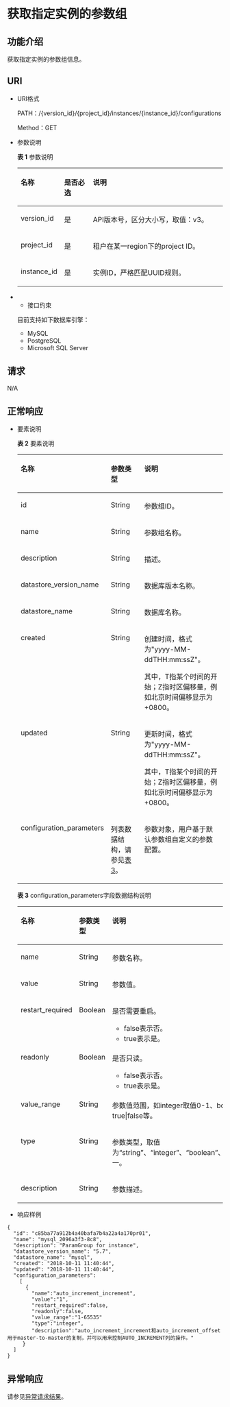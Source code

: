 # 获取指定实例的参数组<a name="rds_09_0306"></a>

## 功能介绍<a name="section8137930122719"></a>

获取指定实例的参数组信息。

## URI<a name="section1013703014278"></a>

-   URI格式

    PATH：/\{version\_id\}/\{project\_id\}/instances/\{instance\_id\}/configurations

    Method：GET

-   参数说明

    **表 1**  参数说明

    <a name="table11137330152717"></a>
    <table><thead align="left"><tr id="row6355630152713"><th class="cellrowborder" valign="top" width="21.14%" id="mcps1.2.4.1.1"><p id="p17355143011279"><a name="p17355143011279"></a><a name="p17355143011279"></a>名称</p>
    </th>
    <th class="cellrowborder" valign="top" width="14.000000000000002%" id="mcps1.2.4.1.2"><p id="p435563012275"><a name="p435563012275"></a><a name="p435563012275"></a>是否必选</p>
    </th>
    <th class="cellrowborder" valign="top" width="64.86%" id="mcps1.2.4.1.3"><p id="p635513013278"><a name="p635513013278"></a><a name="p635513013278"></a>说明</p>
    </th>
    </tr>
    </thead>
    <tbody><tr id="row12355930152719"><td class="cellrowborder" valign="top" width="21.14%" headers="mcps1.2.4.1.1 "><p id="p635514309277"><a name="p635514309277"></a><a name="p635514309277"></a>version_id</p>
    </td>
    <td class="cellrowborder" valign="top" width="14.000000000000002%" headers="mcps1.2.4.1.2 "><p id="p1035543072714"><a name="p1035543072714"></a><a name="p1035543072714"></a>是</p>
    </td>
    <td class="cellrowborder" valign="top" width="64.86%" headers="mcps1.2.4.1.3 "><p id="p2355123082719"><a name="p2355123082719"></a><a name="p2355123082719"></a>API版本号，区分大小写，取值：v3。</p>
    </td>
    </tr>
    <tr id="row1235520308278"><td class="cellrowborder" valign="top" width="21.14%" headers="mcps1.2.4.1.1 "><p id="p0355130202712"><a name="p0355130202712"></a><a name="p0355130202712"></a>project_id</p>
    </td>
    <td class="cellrowborder" valign="top" width="14.000000000000002%" headers="mcps1.2.4.1.2 "><p id="p1735511302279"><a name="p1735511302279"></a><a name="p1735511302279"></a>是</p>
    </td>
    <td class="cellrowborder" valign="top" width="64.86%" headers="mcps1.2.4.1.3 "><p id="p5355183014275"><a name="p5355183014275"></a><a name="p5355183014275"></a>租户在某一region下的project ID。</p>
    </td>
    </tr>
    <tr id="row335573052719"><td class="cellrowborder" valign="top" width="21.14%" headers="mcps1.2.4.1.1 "><p id="p143551530112714"><a name="p143551530112714"></a><a name="p143551530112714"></a>instance_id</p>
    </td>
    <td class="cellrowborder" valign="top" width="14.000000000000002%" headers="mcps1.2.4.1.2 "><p id="p163551830202719"><a name="p163551830202719"></a><a name="p163551830202719"></a>是</p>
    </td>
    <td class="cellrowborder" valign="top" width="64.86%" headers="mcps1.2.4.1.3 "><p id="p735515304272"><a name="p735515304272"></a><a name="p735515304272"></a>实例ID，严格匹配UUID规则。</p>
    </td>
    </tr>
    </tbody>
    </table>


-   -   接口约束

    目前支持如下数据库引擎：

    -   MySQL
    -   PostgreSQL
    -   Microsoft SQL Server



## 请求<a name="section20152163016277"></a>

N/A

## 正常响应<a name="section14152103042715"></a>

-   要素说明

    **表 2**  要素说明

    <a name="table71681830152719"></a>
    <table><thead align="left"><tr id="row133554304277"><th class="cellrowborder" valign="top" width="23.01230123012301%" id="mcps1.2.4.1.1"><p id="p1235583052717"><a name="p1235583052717"></a><a name="p1235583052717"></a>名称</p>
    </th>
    <th class="cellrowborder" valign="top" width="23.3023302330233%" id="mcps1.2.4.1.2"><p id="p1735523017272"><a name="p1735523017272"></a><a name="p1735523017272"></a>参数类型</p>
    </th>
    <th class="cellrowborder" valign="top" width="53.685368536853694%" id="mcps1.2.4.1.3"><p id="p193551030132710"><a name="p193551030132710"></a><a name="p193551030132710"></a>说明</p>
    </th>
    </tr>
    </thead>
    <tbody><tr id="row1935563082719"><td class="cellrowborder" valign="top" width="23.01230123012301%" headers="mcps1.2.4.1.1 "><p id="p17355530122713"><a name="p17355530122713"></a><a name="p17355530122713"></a>id</p>
    </td>
    <td class="cellrowborder" valign="top" width="23.3023302330233%" headers="mcps1.2.4.1.2 "><p id="p0355193022717"><a name="p0355193022717"></a><a name="p0355193022717"></a>String</p>
    </td>
    <td class="cellrowborder" valign="top" width="53.685368536853694%" headers="mcps1.2.4.1.3 "><p id="p113555303274"><a name="p113555303274"></a><a name="p113555303274"></a>参数组ID。</p>
    </td>
    </tr>
    <tr id="row1735516302274"><td class="cellrowborder" valign="top" width="23.01230123012301%" headers="mcps1.2.4.1.1 "><p id="p1335553062711"><a name="p1335553062711"></a><a name="p1335553062711"></a>name</p>
    </td>
    <td class="cellrowborder" valign="top" width="23.3023302330233%" headers="mcps1.2.4.1.2 "><p id="p1835543022714"><a name="p1835543022714"></a><a name="p1835543022714"></a>String</p>
    </td>
    <td class="cellrowborder" valign="top" width="53.685368536853694%" headers="mcps1.2.4.1.3 "><p id="p1535503011277"><a name="p1535503011277"></a><a name="p1535503011277"></a>参数组名称。</p>
    </td>
    </tr>
    <tr id="row63551530132716"><td class="cellrowborder" valign="top" width="23.01230123012301%" headers="mcps1.2.4.1.1 "><p id="p13551030112711"><a name="p13551030112711"></a><a name="p13551030112711"></a>description</p>
    </td>
    <td class="cellrowborder" valign="top" width="23.3023302330233%" headers="mcps1.2.4.1.2 "><p id="p13556307276"><a name="p13556307276"></a><a name="p13556307276"></a>String</p>
    </td>
    <td class="cellrowborder" valign="top" width="53.685368536853694%" headers="mcps1.2.4.1.3 "><p id="p4355113092715"><a name="p4355113092715"></a><a name="p4355113092715"></a>描述。</p>
    </td>
    </tr>
    <tr id="row735515304278"><td class="cellrowborder" valign="top" width="23.01230123012301%" headers="mcps1.2.4.1.1 "><p id="p1535518301272"><a name="p1535518301272"></a><a name="p1535518301272"></a>datastore_version_name</p>
    </td>
    <td class="cellrowborder" valign="top" width="23.3023302330233%" headers="mcps1.2.4.1.2 "><p id="p1535511303279"><a name="p1535511303279"></a><a name="p1535511303279"></a>String</p>
    </td>
    <td class="cellrowborder" valign="top" width="53.685368536853694%" headers="mcps1.2.4.1.3 "><p id="p1835516301278"><a name="p1835516301278"></a><a name="p1835516301278"></a>数据库版本名称。</p>
    </td>
    </tr>
    <tr id="row123556307271"><td class="cellrowborder" valign="top" width="23.01230123012301%" headers="mcps1.2.4.1.1 "><p id="p113551630112710"><a name="p113551630112710"></a><a name="p113551630112710"></a>datastore_name</p>
    </td>
    <td class="cellrowborder" valign="top" width="23.3023302330233%" headers="mcps1.2.4.1.2 "><p id="p2035583016274"><a name="p2035583016274"></a><a name="p2035583016274"></a>String</p>
    </td>
    <td class="cellrowborder" valign="top" width="53.685368536853694%" headers="mcps1.2.4.1.3 "><p id="p1435553062714"><a name="p1435553062714"></a><a name="p1435553062714"></a>数据库名称。</p>
    </td>
    </tr>
    <tr id="row163551230122718"><td class="cellrowborder" valign="top" width="23.01230123012301%" headers="mcps1.2.4.1.1 "><p id="p133555309277"><a name="p133555309277"></a><a name="p133555309277"></a>created</p>
    </td>
    <td class="cellrowborder" valign="top" width="23.3023302330233%" headers="mcps1.2.4.1.2 "><p id="p14355143016275"><a name="p14355143016275"></a><a name="p14355143016275"></a>String</p>
    </td>
    <td class="cellrowborder" valign="top" width="53.685368536853694%" headers="mcps1.2.4.1.3 "><p id="p20355830172718"><a name="p20355830172718"></a><a name="p20355830172718"></a>创建时间，格式为"yyyy-MM-ddTHH:mm:ssZ"。</p>
    <p id="p15355193018279"><a name="p15355193018279"></a><a name="p15355193018279"></a>其中，T指某个时间的开始；Z指时区偏移量，例如北京时间偏移显示为+0800。</p>
    </td>
    </tr>
    <tr id="row17355123011278"><td class="cellrowborder" valign="top" width="23.01230123012301%" headers="mcps1.2.4.1.1 "><p id="p11355123016277"><a name="p11355123016277"></a><a name="p11355123016277"></a>updated</p>
    </td>
    <td class="cellrowborder" valign="top" width="23.3023302330233%" headers="mcps1.2.4.1.2 "><p id="p1355183013273"><a name="p1355183013273"></a><a name="p1355183013273"></a>String</p>
    </td>
    <td class="cellrowborder" valign="top" width="53.685368536853694%" headers="mcps1.2.4.1.3 "><p id="p15355133016272"><a name="p15355133016272"></a><a name="p15355133016272"></a>更新时间，格式为"yyyy-MM-ddTHH:mm:ssZ"。</p>
    <p id="p53551930182720"><a name="p53551930182720"></a><a name="p53551930182720"></a>其中，T指某个时间的开始；Z指时区偏移量，例如北京时间偏移显示为+0800。</p>
    </td>
    </tr>
    <tr id="row2355730152716"><td class="cellrowborder" valign="top" width="23.01230123012301%" headers="mcps1.2.4.1.1 "><p id="p8355133002719"><a name="p8355133002719"></a><a name="p8355133002719"></a>configuration_parameters</p>
    </td>
    <td class="cellrowborder" valign="top" width="23.3023302330233%" headers="mcps1.2.4.1.2 "><p id="p135518306279"><a name="p135518306279"></a><a name="p135518306279"></a>列表数据结构，请参见<a href="#table19183193052719">表3</a>。</p>
    </td>
    <td class="cellrowborder" valign="top" width="53.685368536853694%" headers="mcps1.2.4.1.3 "><p id="p435512305278"><a name="p435512305278"></a><a name="p435512305278"></a>参数对象，用户基于默认参数组自定义的参数配置。</p>
    </td>
    </tr>
    </tbody>
    </table>

    **表 3**  configuration\_parameters字段数据结构说明

    <a name="table19183193052719"></a>
    <table><thead align="left"><tr id="row13355163082719"><th class="cellrowborder" valign="top" width="23.18231823182318%" id="mcps1.2.4.1.1"><p id="p1635513305278"><a name="p1635513305278"></a><a name="p1635513305278"></a>名称</p>
    </th>
    <th class="cellrowborder" valign="top" width="22.952295229522953%" id="mcps1.2.4.1.2"><p id="p635593015275"><a name="p635593015275"></a><a name="p635593015275"></a>参数类型</p>
    </th>
    <th class="cellrowborder" valign="top" width="53.86538653865386%" id="mcps1.2.4.1.3"><p id="p13551230172713"><a name="p13551230172713"></a><a name="p13551230172713"></a>说明</p>
    </th>
    </tr>
    </thead>
    <tbody><tr id="row13355530172712"><td class="cellrowborder" valign="top" width="23.18231823182318%" headers="mcps1.2.4.1.1 "><p id="p14355123062711"><a name="p14355123062711"></a><a name="p14355123062711"></a>name</p>
    </td>
    <td class="cellrowborder" valign="top" width="22.952295229522953%" headers="mcps1.2.4.1.2 "><p id="p16355123016276"><a name="p16355123016276"></a><a name="p16355123016276"></a>String</p>
    </td>
    <td class="cellrowborder" valign="top" width="53.86538653865386%" headers="mcps1.2.4.1.3 "><p id="p73553306270"><a name="p73553306270"></a><a name="p73553306270"></a>参数名称。</p>
    </td>
    </tr>
    <tr id="row135573012271"><td class="cellrowborder" valign="top" width="23.18231823182318%" headers="mcps1.2.4.1.1 "><p id="p11355133018273"><a name="p11355133018273"></a><a name="p11355133018273"></a>value</p>
    </td>
    <td class="cellrowborder" valign="top" width="22.952295229522953%" headers="mcps1.2.4.1.2 "><p id="p13355030112715"><a name="p13355030112715"></a><a name="p13355030112715"></a>String</p>
    </td>
    <td class="cellrowborder" valign="top" width="53.86538653865386%" headers="mcps1.2.4.1.3 "><p id="p1135553014273"><a name="p1135553014273"></a><a name="p1135553014273"></a>参数值。</p>
    </td>
    </tr>
    <tr id="row8355203012713"><td class="cellrowborder" valign="top" width="23.18231823182318%" headers="mcps1.2.4.1.1 "><p id="p1335583012277"><a name="p1335583012277"></a><a name="p1335583012277"></a>restart_required</p>
    </td>
    <td class="cellrowborder" valign="top" width="22.952295229522953%" headers="mcps1.2.4.1.2 "><p id="p103554302274"><a name="p103554302274"></a><a name="p103554302274"></a>Boolean</p>
    </td>
    <td class="cellrowborder" valign="top" width="53.86538653865386%" headers="mcps1.2.4.1.3 "><p id="p335516303270"><a name="p335516303270"></a><a name="p335516303270"></a>是否需要重启。</p>
    <a name="ul1035593019278"></a><a name="ul1035593019278"></a><ul id="ul1035593019278"><li>false表示否。</li><li>true表示是。</li></ul>
    </td>
    </tr>
    <tr id="row237116301277"><td class="cellrowborder" valign="top" width="23.18231823182318%" headers="mcps1.2.4.1.1 "><p id="p4371133042719"><a name="p4371133042719"></a><a name="p4371133042719"></a>readonly</p>
    </td>
    <td class="cellrowborder" valign="top" width="22.952295229522953%" headers="mcps1.2.4.1.2 "><p id="p73719303277"><a name="p73719303277"></a><a name="p73719303277"></a>Boolean</p>
    </td>
    <td class="cellrowborder" valign="top" width="53.86538653865386%" headers="mcps1.2.4.1.3 "><p id="p1637110308275"><a name="p1637110308275"></a><a name="p1637110308275"></a>是否只读。</p>
    <a name="ul8371730172718"></a><a name="ul8371730172718"></a><ul id="ul8371730172718"><li>false表示否。</li><li>true表示是。</li></ul>
    </td>
    </tr>
    <tr id="row93711530122714"><td class="cellrowborder" valign="top" width="23.18231823182318%" headers="mcps1.2.4.1.1 "><p id="p537163015278"><a name="p537163015278"></a><a name="p537163015278"></a>value_range</p>
    </td>
    <td class="cellrowborder" valign="top" width="22.952295229522953%" headers="mcps1.2.4.1.2 "><p id="p1837112307275"><a name="p1837112307275"></a><a name="p1837112307275"></a>String</p>
    </td>
    <td class="cellrowborder" valign="top" width="53.86538653865386%" headers="mcps1.2.4.1.3 "><p id="p4371103013276"><a name="p4371103013276"></a><a name="p4371103013276"></a>参数值范围，如integer取值0-1、boolean取值true|false等。</p>
    </td>
    </tr>
    <tr id="row1437143042719"><td class="cellrowborder" valign="top" width="23.18231823182318%" headers="mcps1.2.4.1.1 "><p id="p5371173042710"><a name="p5371173042710"></a><a name="p5371173042710"></a>type</p>
    </td>
    <td class="cellrowborder" valign="top" width="22.952295229522953%" headers="mcps1.2.4.1.2 "><p id="p143711730172715"><a name="p143711730172715"></a><a name="p143711730172715"></a>String</p>
    </td>
    <td class="cellrowborder" valign="top" width="53.86538653865386%" headers="mcps1.2.4.1.3 "><p id="p18371930192720"><a name="p18371930192720"></a><a name="p18371930192720"></a>参数类型，取值为“string”、“integer”、“boolean”、“list”或“float”之一。</p>
    </td>
    </tr>
    <tr id="row103711330162711"><td class="cellrowborder" valign="top" width="23.18231823182318%" headers="mcps1.2.4.1.1 "><p id="p17371143022711"><a name="p17371143022711"></a><a name="p17371143022711"></a>description</p>
    </td>
    <td class="cellrowborder" valign="top" width="22.952295229522953%" headers="mcps1.2.4.1.2 "><p id="p1537123019272"><a name="p1537123019272"></a><a name="p1537123019272"></a>String</p>
    </td>
    <td class="cellrowborder" valign="top" width="53.86538653865386%" headers="mcps1.2.4.1.3 "><p id="p8371123082715"><a name="p8371123082715"></a><a name="p8371123082715"></a>参数描述。</p>
    </td>
    </tr>
    </tbody>
    </table>


-   响应样例

```
{
  "id": "c85ba77a912b4a40bafa7b4a22a4a170pr01",
  "name": "mysql_2096a3f3-8c8",
  "description": "ParamGroup for instance",
  "datastore_version_name": "5.7",
  "datastore_name": "mysql",
  "created": "2018-10-11 11:40:44",
  "updated": "2018-10-11 11:40:44",
  "configuration_parameters": 
    [
      {
        "name":"auto_increment_increment",
        "value":"1",
        "restart_required":false,
        "readonly":false,
        "value_range":"1-65535"
        "type":"integer",
        "description":"auto_increment_increment和auto_increment_offset 用于master-to-master的复制，并可以用来控制AUTO_INCREMENT列的操作。"
     }
  ]
}
```

## 异常响应<a name="section15215133019273"></a>

请参见[异常请求结果](null.md)。

